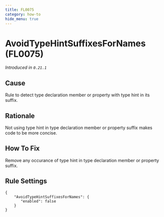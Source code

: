 ```yaml
---
title: FL0075
category: how-to
hide_menu: true
---
```


# AvoidTypeHintSuffixesForNames (FL0075)

*Introduced in `0.21.1`*

## Cause

Rule to detect type declaration member or property with type hint in its suffix.
## Rationale

Not using type hint in type declaration member or property suffix makes code to be more concise.

## How To Fix

Remove any occurance of type hint in type declaration member or property suffix.

## Rule Settings

    {
        "AvoidTypeHintSuffixesForNames": {
           "enabled": false
        }
    }
